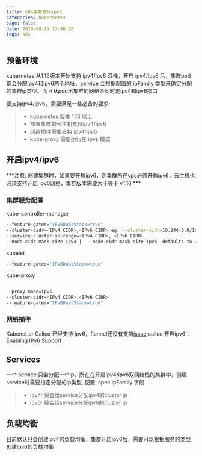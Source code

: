 ```yaml
---
title: k8s集群支持ipv6
categories: Kubernetes
sage: false
date: 2020-08-19 17:46:28
tags: k8s
---
```


## 预备环境

kubernetes 从1.16版本开始支持 ipv4/ipv6 双栈，开启 ipv4/ipv6 后，集群pod都会分配ipv4和ipv6两个地址，service 会根据配置的 ipFamily 类型来确定分配的集群ip类型。而且从pod出集群的网络会同时走ipv4和ipv6接口

要支持ipv4/ipv6，需要满足一些必备的要求:
>- kubernetes 版本 1.16 以上
>- 部署集群的云主机支持ipv4/ipv6
>- 网络插件需要支持 ipv4/ipv6
>- kube-proxy 需要运行在 ipvs 模式
<!-- more -->

## 开启ipv4/ipv6

***注意: 创建集群时，如果要开启ipv6，则集群所在vpc必须开启ipv6，云主机也必须支持开启 ipv6网络，集群版本需要大于等于 v1.16 ***

### 集群服务配置

kube-controller-manager
```bash
--feature-gates="IPv6DualStack=true"
--cluster-cidr=<IPv4 CIDR>,<IPv6 CIDR> eg. --cluster-cidr=10.244.0.0/16
--service-cluster-ip-range=<IPv4 CIDR>, <IPv6 CIDR>
--node-cidr-mask-size-ipv4 |  --node-cidr-mask-size-ipv6  defaults to /24 for IPv4 and /64 for IPv6
```

kubelet
```bash
--feature-gates="IPv6DualStack=true"
```

kube-proxy
```bash

--proxy-mode=ipvs
--cluster-cidr=<IPv4 CIDR>,<IPv6 CIDR>
--feature-gates="IPv6DualStack=true"
```

### 网络插件

Kubenet or Calico 已经支持 ipv6，flannel还没有支持[issue](https://github.com/coreos/flannel/issues/248)
calico 开启ipv6：[Enabling IPv6 Support](https://docs.projectcalico.org/networking/ipv6)

## Services

一个 service 只会分配一个ip，所在在开启ipv4/ipv6双网络栈的集群中，创建service时需要指定分配的ip类型, 配置  .spec.ipFamily 字段
>- ipv4: 将会给service分配ipv4的cluster ip
>- ipv6: 将会给service分配ipv6的cluster ip

## 负载均衡

目前默认只会创建ipv4的负载均衡，集群开启ipv6后，需要可以根据服务的类型创建ipv6的负载均衡
